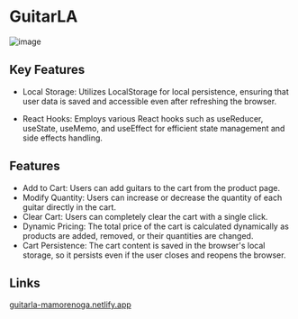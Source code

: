 # GuitarLA
![image](https://github.com/Poganutrox/GuitarLA/assets/63597815/9984dd49-5cc7-4017-b0a2-20db51506e92)

## Key Features
- Local Storage: Utilizes LocalStorage for local persistence, ensuring that user data is saved and accessible even after refreshing the browser.

- React Hooks: Employs various React hooks such as useReducer, useState, useMemo, and useEffect for efficient state management and side effects handling.

## Features

- Add to Cart: Users can add guitars to the cart from the product page.
- Modify Quantity: Users can increase or decrease the quantity of each guitar directly in the cart.
- Clear Cart: Users can completely clear the cart with a single click.
- Dynamic Pricing: The total price of the cart is calculated dynamically as products are added, removed, or their quantities are changed.
- Cart Persistence: The cart content is saved in the browser's local storage, so it persists even if the user closes and reopens the browser.

## Links
[guitarla-mamorenoga.netlify.app](https://guitarla-mamorenoga.netlify.app)

